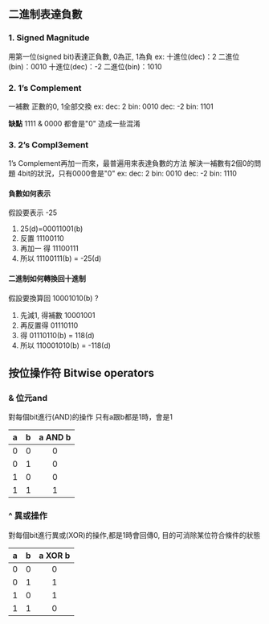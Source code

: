 ## 二進制表達負數
### 1. Signed Magnitude 
用第一位(signed bit)表達正負數, 0為正, 1為負
ex:
十進位(dec)：2
二進位(bin)：0010
十進位(dec)：-2
二進位(bin)：1010

### 2.  1’s Complement
一補數 正數的0, 1全部交換
ex:
dec: 2
bin: 0010
dec: -2
bin: 1101

**缺點**
1111 & 0000 都會是"0" 造成一些混淆

### 3.  2’s Compl3ement
1’s Complement再加一而來，最普遍用來表達負數的方法
解決一補數有2個0的問題
4bit的狀況，只有0000會是"0"
ex:
dec: 2
bin: 0010
dec: -2
bin: 1110

#### 負數如何表示
假設要表示 -25
1. 25(d)=00011001(b)
2. 反置 11100110
3. 再加一 得 11100111
4. 所以 11100111(b) = -25(d)

#### 二進制如何轉換回十進制
假設要換算回 10001010(b) ?
1. 先減1, 得補數 10001001
2. 再反置得 01110110
3. 得 01110110(b) = 118(d)
4. 所以 110001010(b) = -118(d)


## 按位操作符 Bitwise operators
### & 位元and
對每個bit進行(AND)的操作
只有a跟b都是1時，會是1

| a  | b  | a AND b  |
| :------------: | :------------: | :------------: |
| 0  | 0  | 0  |
| 0  | 1  | 0  |
| 1  | 0  | 0  |
| 1  | 1  | 1  |

### ^ 異或操作
對每個bit進行異或(XOR)的操作,都是1時會回傳0, 目的可消除某位符合條件的狀態

| a  | b  | a XOR b  |
| :------------: | :------------: | :------------: |
| 0  | 0  | 0  |
| 0  | 1  | 1  |
| 1  | 0  | 1  |
| 1  | 1  | 0  |

